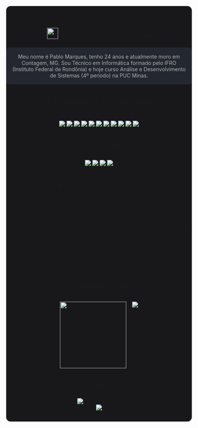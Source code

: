 <div align="center" style="background:#18181b; padding: 30px 0; border-radius: 12px;">

## <img src="https://raw.githubusercontent.com/MartinHeinz/MartinHeinz/master/wave.gif" width="30" /> Bem vindo ao meu perfil

<div style="background:#23272f; color:#b3b3b3; padding:16px; border-radius:8px;">
Meu nome é Pablo Marques, tenho 24 anos e atualmente moro em Contagem, MG. Sou Técnico em Informática formado pelo IFRO (Instituto Federal de Rondônia) e hoje curso Análise e Desenvolvimento de Sistemas (4º período) na PUC Minas.

</div>

## 🛠️ Linguagens e Tecnologias

<div style="padding:16px; border-radius:8px;">
	<img src="https://img.shields.io/badge/C%23-23272f?style=for-the-badge&logo=c-sharp&logoColor=239120"/>
	<img src="https://img.shields.io/badge/JavaScript-23272f?style=for-the-badge&logo=javascript&logoColor=F7DF1E"/>
	<img src="https://img.shields.io/badge/React-23272f?style=for-the-badge&logo=react&logoColor=61DAFB"/>
	<img src="https://img.shields.io/badge/Node.js-23272f?style=for-the-badge&logo=node.js&logoColor=green"/>
	<img src="https://img.shields.io/badge/SQL-23272f?style=for-the-badge&logo=postgresql&logoColor=blue"/>
	<img src="https://img.shields.io/badge/MySQL-23272f?style=for-the-badge&logo=mysql&logoColor=4479A1"/>
	<img src="https://img.shields.io/badge/CSS3-23272f?style=for-the-badge&logo=css3&logoColor=1572B6"/>
	<img src="https://img.shields.io/badge/HTML5-23272f?style=for-the-badge&logo=html5&logoColor=E34F26"/>
	<img src="https://img.shields.io/badge/Bootstrap-23272f?style=for-the-badge&logo=bootstrap&logoColor=7952B3"/>
	<img src="https://img.shields.io/badge/Tailwind-23272f?style=for-the-badge&logo=tailwind-css&logoColor=38BDF8"/>
	<img src="https://img.shields.io/badge/Lua-23272f?style=for-the-badge&logo=lua&logoColor=2C2D72"/>
</div>

### ⚙️ Outras Ferramentas

<div style=" padding:12px; border-radius:8px;">
	<img src="https://img.shields.io/badge/Azure-23272f?style=for-the-badge&logo=microsoft-azure&logoColor=0089D6"/>
	<img src="https://img.shields.io/badge/Figma-23272f?style=for-the-badge&logo=figma&logoColor=F24E1E"/>
	<img src="https://img.shields.io/badge/Git-23272f?style=for-the-badge&logo=git&logoColor=F05032"/>
	<img src="https://img.shields.io/badge/Vercel-23272f?style=for-the-badge&logo=vercel&logoColor=fff"/>
	
</div>

## Projetos em destaque

- [ArtistFinder](https://github.com/pablomarquesc/ArtistFinder) — Plataforma para conectar artistas freelancers a clientes, facilitando a busca e contratação de talentos artísticos. Meu primeiro trabalho interdisciplinar, totalmente front-end, desenvolvido na PUC Minas.

- [GamePad](https://github.com/pablomarquesc/GamePad) — Plataforma para avaliação e compartilhamento de opiniões sobre jogos, promovendo uma comunidade colaborativa. Projeto full stack do 3º período de ADS na PUC Minas.

- [Consumo de Energia](https://github.com/pablomarquesc/cosumo-de-energia) — Aplicativo em C# (Windows Forms) para ajudar clientes a controlar gastos com energia elétrica. Projeto final do 3º período de ADS na PUC Minas.

## 📊 Github Stats

<div  style="display: flex; flex-wrap: wrap; justify-content: center; gap: 16px; ">
	<img src="https://github-readme-stats.vercel.app/api?username=pablomarquesc&show_icons=true&theme=dark&bg_color=18181b&title_color=fff&icon_color=0A66C2&border_radius=10" alt="Pablo Marques GitHub Stats" height="180"/>
	<img src="https://github-readme-stats.vercel.app/api/top-langs/?username=pablomarquesc&theme=dark&layout=compact&custom_title=Tecnologias&langs_count=9" /> 
</div>

## 📫 Contato

<div>
	<a href="https://www.linkedin.com/in/pablomarques04/" target="_blank">
		<img src="https://img.shields.io/badge/LinkedIn-0E76A8?style=for-the-badge&logo=linkedin&logoColor=0A66C2" alt="LinkedIn Badge"/>
	</a>
</div>

<div align="center">
	<img src="https://capsule-render.vercel.app/api?type=rect&color=18181b&height=2&section=footer"/>
</div>
